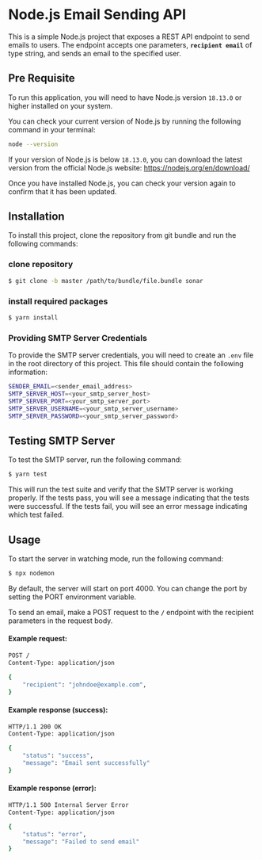 # Node.js Email Sending API
This is a simple Node.js project that exposes a REST API endpoint to send emails to users. The endpoint accepts one parameters, **`recipient email`** of type string, and sends an email to the specified user.
## Pre Requisite
To run this application, you will need to have Node.js version `18.13.0` or higher installed on your system.

You can check your current version of Node.js by running the following command in your terminal:
```sh
node --version
```
If your version of Node.js is below `18.13.0`, you can download the latest version from the official Node.js website: https://nodejs.org/en/download/

Once you have installed Node.js, you can check your version again to confirm that it has been updated.

## Installation
To install this project, clone the repository from git bundle and run the following commands:
### clone repository
```sh
$ git clone -b master /path/to/bundle/file.bundle sonar
```
### install required packages

```sh
$ yarn install
```
### Providing SMTP Server Credentials
To provide the SMTP server credentials, you will need to create an `.env` file in the root directory of this project. This file should contain the following information:

```sh
SENDER_EMAIL=<sender_email_address>
SMTP_SERVER_HOST=<your_smtp_server_host>
SMTP_SERVER_PORT=<your_smtp_server_port>
SMTP_SERVER_USERNAME=<your_smtp_server_username>
SMTP_SERVER_PASSWORD=<your_smtp_server_password>
```

## Testing SMTP Server
To test the SMTP server, run the following command:

```sh
$ yarn test
```

This will run the test suite and verify that the SMTP server is working properly. If the tests pass, you will see a message indicating that the tests were successful. If the tests fail, you will see an error message indicating which test failed.

## Usage
To start the server in watching mode, run the following command:

```sh
$ npx nodemon
```
By default, the server will start on port 4000. You can change the port by setting the PORT environment variable.

To send an email, make a POST request to the **`/`** endpoint with the recipient parameters in the request body.

#### Example request:

```sh
POST /
Content-Type: application/json

{
    "recipient": "johndoe@example.com",
}
```
#### Example response (success):

```sh
HTTP/1.1 200 OK
Content-Type: application/json

{
    "status": "success",
    "message": "Email sent successfully"
}
```
#### Example response (error):

```sh
HTTP/1.1 500 Internal Server Error
Content-Type: application/json

{
    "status": "error",
    "message": "Failed to send email"
}
```
